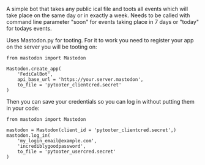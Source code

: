 A simple bot that takes any public ical file and toots all events which will take place on the same day or in exactly a week. Needs to be called with command line parameter "soon" for events taking place in 7 days or "today" for todays events.

Uses Mastodon.py for tooting. For it to work you need to register your app on the server you will be tooting on:

```
from mastodon import Mastodon

Mastodon.create_app(
    'FediCalBot',
    api_base_url = 'https://your.server.mastodon',
    to_file = 'pytooter_clientcred.secret'
)
```

Then you can save your credentials so you can log in without putting them in your code:

```
from mastodon import Mastodon

mastodon = Mastodon(client_id = 'pytooter_clientcred.secret',)
mastodon.log_in(
    'my_login_email@example.com',
    'incrediblygoodpassword',
    to_file = 'pytooter_usercred.secret'
)
```

